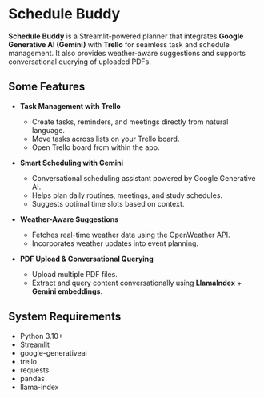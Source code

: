 # Schedule Buddy 

**Schedule Buddy** is a Streamlit-powered planner that integrates **Google Generative AI (Gemini)** with **Trello** for seamless task and schedule management. It also provides weather-aware suggestions and supports conversational querying of uploaded PDFs.  

## Some Features
- **Task Management with Trello**  
  - Create tasks, reminders, and meetings directly from natural language.  
  - Move tasks across lists on your Trello board.  
  - Open Trello board from within the app.  

- **Smart Scheduling with Gemini**  
  - Conversational scheduling assistant powered by Google Generative AI.  
  - Helps plan daily routines, meetings, and study schedules.  
  - Suggests optimal time slots based on context.  

- **Weather-Aware Suggestions**  
  - Fetches real-time weather data using the OpenWeather API.  
  - Incorporates weather updates into event planning.  

- **PDF Upload & Conversational Querying**  
  - Upload multiple PDF files.  
  - Extract and query content conversationally using **LlamaIndex** + **Gemini embeddings**.  

## System Requirements
- Python 3.10+  
- Streamlit  
- google-generativeai  
- trello  
- requests  
- pandas  
- llama-index  
